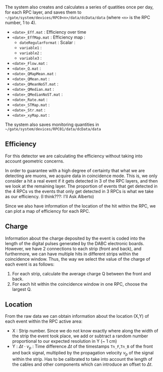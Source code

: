 The system also creates and calculates a series of quatities once per day, for each RPC layer, and saves them to `~/gate/system/devices/RPC0<n>/data/dcData/data` (where `<n>` is the RPC number, 1 to 4).

- `<date>_Eff.mat` : Efficiency over time
- `<date>_EffMap.mat` : Efficiency map :
    - `dateRegularFormat` : Scalar :
    - `variable1` :
    - `variable2` :
    - `variable3` :
- `<date>_Flow.mat` :
- `<date>_Q.mat` : 
- `<date>_QMapMean.mat` : 
- `<date>_QMean.mat` : 
- `<date>_QMeanNoST.mat` : 
- `<date>_QMedian.mat` : 
- `<date>_QMedianNoST.mat` : 
- `<date>_Rate.mat` :
- `<date>_STMap.mat` :
- `<date>_Str.mat` :
- `<date>_xyMap.mat` :

The system also saves monitoring quantities in `~/gate/system/devices/RPC01/data/dcData/data`

## Efficiency

For this detector we are calculating the efficiency without taking into account geometric concerns.

In order to guarantee with a high degree of certainty that what we are detecting are muons, we acquire data in coincidence mode. This is, we only consider a hit a real event if it gets detected in 3 of the RPC layers, and then we look at the remaining layer.
The proportion of events that get detected in the 4 RPCs vs the events that only get detected in 3 RPCs is what we take as our efficiency. (I think???: I'll Ask Alberto)

Since we also have information of the location of the hit within the RPC, we can plot a map of efficiency for each RPC.

## Charge

Information about the charge deposited by the event is coded into the length of the digital pulses generated by the DABC electronic boards. However, we have 2 connections to each strip (front and back), and furthermore, we can have multiple hits in different strips within the coincidence window. Thus, the way we select the value of the charge of each event is as follows:
1. For each strip, calculate the average charge Q between the front and back.
2. For each hit within the coincidence window in one RPC, choose the largest Q.

## Location

From the raw data we can obtain information about the location (X,Y) of each event within the RPC active area:

- X : Strip number. Since we do not know exactly where along the width of the strip the event took place, we add or subtract a random number proportional to our expected resolution in Y (~ 1 cm) 
- Y : $\Delta t \cdot v_p$ : Time difference $\Delta t$ of the timestamps `Tn_F`,`Tn_B` of the front and back signal, multiplied by the propagation velocity $v_p$ of the signal within the strip. Has to be calibrated to take into account the length of the cables and other components which can introduce an offset to $\Delta t$.
